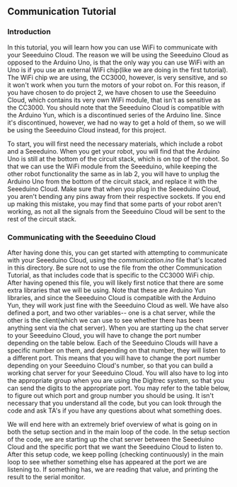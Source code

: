 Communication Tutorial
---

### Introduction
In this tutorial, you will learn how you can use WiFi to communicate with your Seeeduino Cloud. The reason we will be using the Seeeduino Cloud as opposed to the Arduino Uno, is that the only way you can use WiFi with an Uno is if you use an external WiFi chip(like we are doing in the first tutorial). The WiFi chip we are using, the CC3000, however, is very sensitive, and so it won't work when you turn the motors of your robot on. For this reason, if you have chosen to do project 2, we have chosen to use the Seeeduino Cloud, which contains its very own WiFi module, that isn't as sensitive as the CC3000. You should note that the Seeeduino Cloud is compatible with the Arduino Yun, which is a discontinued series of the Arduino line. Since it's discontinued, however, we had no way to get a hold of them, so we will be using the Seeeduino Cloud instead, for this project.

To start, you will first need the necessary materials, which include a robot and a Seeeduino. When you get your robot, you will find that the Arduino Uno is still at the bottom of the circuit stack, which is on top of the robot. So that we can use the WiFi module from the Seeeduino, while keeping the other robot functionality the same as in lab 2, you will have to unplug the Arduino Uno from the bottom of the circuit stack, and replace it with the Seeeduino Cloud. Make sure that when you plug in the Seeeduino Cloud, you aren't bending any pins away from their respective sockets. If you end up making this mistake, you may find that some parts of your robot aren't working, as not all the signals from the Seeeduino Cloud will be sent to the rest of the circuit stack. 

### Communicating with the Seeeduino Cloud
After having done this, you can get started with attempting to communicate with your Seeeduino Cloud, using the *communication.ino* file that's located in this directory. Be sure not to use the file from the other Communication Tutorial, as that includes code that is specific to the CC3000 WiFi chip. After having opened this file, you will likely first notice that there are some extra libraries that we will be using. Note that these are Arduino Yun libraries, and since the Seeeduino Cloud is compatible with the Arduino Yun, they will work just fine with the Seeeduino Cloud as well. We have also defined a port, and two other variables-- one is a chat server, while the other is the client(which we can use to see whether there has been anything sent via the chat server). When you are starting up the chat server to your Seeeduino Cloud, you will have to change the port number depending on the table below. Each of the Seeeduino Clouds will have a specific number on them, and depending on that number, they will listen to a different port. This means that you will have to change the port number depending on your Seeeduino Cloud's number, so that you can build a working chat server for your Seeeduino Cloud. You will also have to log into the appropriate group when you are using the Digitrec system, so that you can send the digits to the appropriate port. You may refer to the table below, to figure out which port and group number you should be using. It isn't necessary that you understand all the code, but you can look through the code and ask TA's if you have any questions about what something does. 

We will end here with an extremely brief overview of what is going on in both the setup section and in the main loop of the code. In the setup section of the code, we are starting up the chat server between the Seeeduino Cloud and the specific port that we want the Seeeduino Cloud to listen to. After this setup code, we keep polling (checking continuously) in the main loop to see whether something else has appeared at the port we are listening to. If something has, we are reading that value, and printing the result to the serial monitor.
